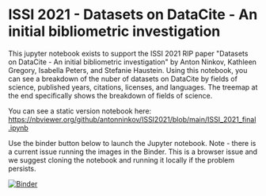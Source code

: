 # ISSI 2021 - Datasets on DataCite - An initial bibliometric investigation

This jupyter notebook exists to support the ISSI 2021 RIP paper "Datasets on DataCite - An initial bibliometric investigation" by Anton Ninkov, Kathleen Gregory, Isabella Peters, and Stefanie Haustein. Using this notebook, you can see a breakdown of the nuber of datasets on DataCite by fields of science, published years, citations, licenses, and languages. The treemap at the end specifically shows the breakdown of fields of science.

You can see a static version notebook here: 
https://nbviewer.org/github/antonninkov/ISSI2021/blob/main/ISSI_2021_final.ipynb


Use the binder button below to launch the Jupyter notebook. Note - there is a current issue running the images in the Binder. This is a browser issue and we suggest cloning the notebook and running it locally if the problem persists. 

[![Binder](https://mybinder.org/badge_logo.svg)](https://mybinder.org/v2/gh/antonninkov/ISSI2021/HEAD)
